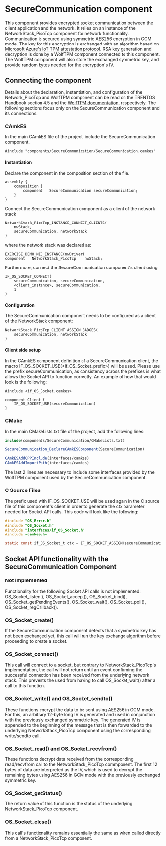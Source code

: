 # SecureCommunication component
This component provides encrypted socket communication between the client application and the network. It relies on an instance of the NetworkStack_PicoTcp component for network functionality. Communication is secured using symmetric AES256 encryption in GCM mode. The key for this encryption is exchanged with an algorithm based on [Microsoft Azure's IoT TPM attestation protocol](https://learn.microsoft.com/en-us/azure/iot-dps/concepts-tpm-attestation). RSA key generation and decryption is done by a WolfTPM component connected to this component. The WolfTPM component will also store the exchanged symmetric key, and provide random bytes needed for the encryption's IV.

## Connecting the component
Details about the declaration, instantiation, and configuration of the Network_PicoTcp and WolfTPM component can be read on the TRENTOS Handbook section 4.5 and the [WolfTPM documentation](../WolfTPM/README.md), respectively. The following sections focus only on the SecureCommunication component and its connections.

### CAmkES
In the main CAmkES file of the project, include the SecureCommunication component.
```camkes
#include "components/SecureCommunication/SecureCommunication.camkes"
```
#### Instantiation
Declare the component in the composition section of the file.
```camkes
assembly {
    composition {
        component	SecureCommunication	secureCommunication;
    }
}
```

Connect the SecureCommunication component as a client of the network stack
```camkes
NetworkStack_PicoTcp_INSTANCE_CONNECT_CLIENTS(
    nwStack,
    secureCommunication, networkStack
)
```
where the network stack was declared as:
```camkes
EXERCISE_DEMO_NIC_INSTANCE(nwDriver)
component	NetworkStack_PicoTcp	nwStack;
```

Furthermore, connect the SecureCommunication component's client using
```camkes
IF_OS_SOCKET_CONNECT(
    secureCommunication, secureCommunication,
    <client_instance>, secureCommunication,
    1
)
```

#### Configuration
The SecureCommunication component needs to be configured as a client of the NetworkStack component:
```camkes
NetworkStack_PicoTcp_CLIENT_ASSIGN_BADGES(
    secureCommunication, networkStack
)
```

#### Client side setup
In the CAmkES component definition of a SecureCommunication client, the macro IF_OS_SOCKET_USE(<if_OS_Socket_prefix>) will be used. Please use the prefix secureCommunication, as consistency across the prefixes is what allows the Socket API to function correctly. An example of how that would look is the following:
```camkes
#include <if_OS_Socket.camkes>

component Client {
    IF_OS_SOCKET_USE(secureCommunication)
}
```

### CMake
In the main CMakeLists.txt file of the project, add the following lines:
```cmake
include(components/SecureCommunication/CMakeLists.txt)

SecureCommunication_DeclareCAmkESComponent(SecureCommunication)

CAmkESAddCPPInclude(interfaces/camkes)
CAmkESAddImportPath(interfaces/camkes)
```
The last 2 lines are necessary to include some interfaces provided by the WolfTPM component used by the SecureCommunication component.

### C Source Files
The prefix used with IF_OS_SOCKET_USE will be used again in the C source file of this component's client in order to generate the ctx parameter needed for Socket API calls. This code will look like the following:
```c
#include "OS_Error.h"
#include "OS_Socket.h"
#include "interfaces/if_OS_Socket.h"
#include <camkes.h>

static const if_OS_Socket_t ctx = IF_OS_SOCKET_ASSIGN(secureCommunication);
```

## Socket API functionality with the SecureCommunication Component

### Not implemented
Functionality for the following Socket API calls is not implemented: OS_Socket_listen(), OS_Socket_accept(), OS_Socket_bind(), OS_Socket_getPendingEvents(), OS_Socket_wait(), OS_Socket_poll(), OS_Socket_regCallback().

### OS_Socket_create()
If the SecureCommunication component detects that a symmetric key has not been exchanged yet, this call will run the key exchange algorithm before proceeding to create a socket.

### OS_Socket_connect()
This call will connect to a socket, but contrary to NetworkStack_PicoTcp's implementation, the call will not return until an event confirming the successful connection has been received from the underlying network stack. This prevents the used from having to call OS_Socket_wait() after a call to this function.

### OS_Socket_write() and OS_Socket_sendto()
These functions encrypt the data to be sent using AES256 in GCM mode. For this, an arbitrary 12-byte long IV is generated and used in conjunction with the previously exchanged symmetric key. The generated IV is appended to the beginning of the message that is then forwarded to the underlying NetworkStack_PicoTcp component using the corresponding write/sendto call.

### OS_Socket_read() and OS_Socket_recvfrom()
These functions decrypt data received from the corresponding read/recvfrom call to the NetworkStack_PicoTcp commponent. The first 12 bytes of data are interpreted as the IV, which is used to decrypt the remaining bytes using AES256 in GCM mode with the previously exchanged symmetric key.

### OS_Socket_getStatus()
The return value of this function is the status of the underlying NetworkStack_PicoTcp component.

### OS_Socket_close()
This call's functionality remains essentially the same as when called directly from a NetworkStack_PicoTcp component.